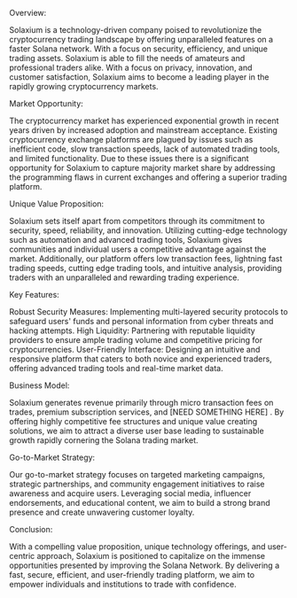 

Overview:

Solaxium is a technology-driven company poised to revolutionize the cryptocurrency trading landscape by offering unparalleled features on a faster Solana network. With a focus on security, efficiency, and unique trading assets.  Solaxium is able to fill the needs of amateurs and professional traders alike. With a focus on privacy, innovation, and customer satisfaction, Solaxium aims to become a leading player in the rapidly growing cryptocurrency markets.

Market Opportunity:

The cryptocurrency market has experienced exponential growth in recent years driven by increased adoption and mainstream acceptance. Existing cryptocurrency exchange platforms are plagued by issues such as inefficient code, slow transaction speeds, lack of automated trading tools, and limited functionality. Due to these issues there is a significant opportunity for Solaxium to capture majority  market share by addressing the programming flaws in current exchanges and offering a superior trading platform.

Unique Value Proposition:

Solaxium sets itself apart from competitors through its commitment to security, speed, reliability, and innovation. Utilizing cutting-edge technology such as automation and advanced trading tools, Solaxium gives communities and individual users a competitive advantage against the market. Additionally, our platform offers low transaction fees, lightning fast trading speeds, cutting edge trading tools, and intuitive analysis, providing traders with an unparalleled and rewarding trading experience.

Key Features:

Robust Security Measures: Implementing multi-layered security protocols to safeguard users' funds and personal information from cyber threats and hacking attempts.
High Liquidity: Partnering with reputable liquidity providers to ensure ample trading volume and competitive pricing for cryptocurrencies.
User-Friendly Interface: Designing an intuitive and responsive platform that caters to both novice and experienced traders, offering advanced trading tools and real-time market data.

Business Model:

Solaxium generates revenue primarily through micro transaction fees on trades, premium subscription services, and [NEED SOMETHING HERE] . By offering highly competitive fee structures and unique value creating solutions, we aim to attract a diverse user base leading to sustainable growth rapidly cornering the Solana trading market.

Go-to-Market Strategy:

Our go-to-market strategy focuses on targeted marketing campaigns, strategic partnerships, and community engagement initiatives to raise awareness and acquire users. Leveraging social media, influencer endorsements, and educational content, we aim to build a strong brand presence and create unwavering customer loyalty.

Conclusion:

With a compelling value proposition, unique technology offerings, and user-centric approach, Solaxium is positioned to capitalize on the immense opportunities presented by improving the Solana Network. By delivering a fast, secure, efficient, and user-friendly trading platform, we aim to empower individuals and institutions to trade with confidence.
